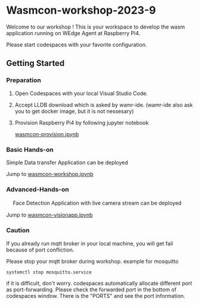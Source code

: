 # Wasmcon-workshop-2023-9


Welcome to our workshop ! This is your workspace to develop the wasm application running on WEdge Agent at Raspberry Pi4.

Please start codespaces with your favorite configuration.



## Getting Started

### Preparation
1. Open Codespaces with your local Visual Studio Code. 
2. Accept LLDB download which is asked by wamr-ide. (wamr-ide also ask you to get docker image, but it is not nessesary)
3. Provision Raspberry Pi4 by following jupyter notebook

   [wasmcon-provision.ipynb](./wasmcon-provision.ipynb)


### Basic Hands-on
   Simple Data transfer Application can be deployed


   Jump to 
   [wasmcon-workshop.ipynb](./wasmcon-workshop.ipynb)
### Advanced-Hands-on
　 Face Detection Application with live camera stream can be deployed

   Jump to 
   [wasmcon-visionapp.ipynb](./wasmcon-visionapp.ipynb)

### Caution
   If you already run mqtt broker in your local machine, you will get fail because of port confliction. 

   Please stop your mqtt broker during workshop. example for mosquitto

   ```python
   systemctl stop mosquitto.service
   ```

   if it is difficult, don't worry. codespaces automatically allocate different port as port-forwarding.
   Please check the forwarded port in the bottom of codespaces window. There is the "PORTS" and see the port information.
   

